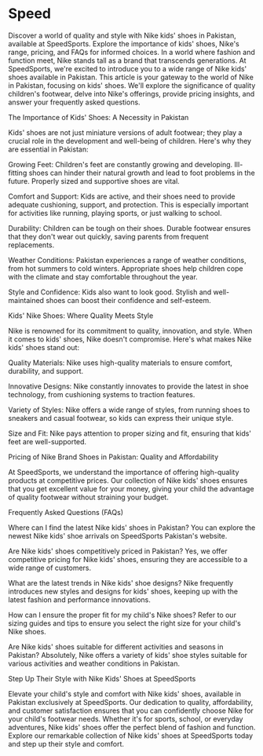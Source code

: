 # Speed
Discover a world of quality and style with Nike kids' shoes in Pakistan, available at SpeedSports. Explore the importance of kids' shoes, Nike's range, pricing, and FAQs for informed choices.
In a world where fashion and function meet, Nike stands tall as a brand that transcends generations. At SpeedSports, we're excited to introduce you to a wide range of Nike kids' shoes available in Pakistan. This article is your gateway to the world of Nike in Pakistan, focusing on kids' shoes. We'll explore the significance of quality children's footwear, delve into Nike's offerings, provide pricing insights, and answer your frequently asked questions.

The Importance of Kids' Shoes: A Necessity in Pakistan

Kids' shoes are not just miniature versions of adult footwear; they play a crucial role in the development and well-being of children. Here's why they are essential in Pakistan:

Growing Feet: Children's feet are constantly growing and developing. Ill-fitting shoes can hinder their natural growth and lead to foot problems in the future. Properly sized and supportive shoes are vital.

Comfort and Support: Kids are active, and their shoes need to provide adequate cushioning, support, and protection. This is especially important for activities like running, playing sports, or just walking to school.

Durability: Children can be tough on their shoes. Durable footwear ensures that they don't wear out quickly, saving parents from frequent replacements.

Weather Conditions: Pakistan experiences a range of weather conditions, from hot summers to cold winters. Appropriate shoes help children cope with the climate and stay comfortable throughout the year.

Style and Confidence: Kids also want to look good. Stylish and well-maintained shoes can boost their confidence and self-esteem.

Kids' Nike Shoes: Where Quality Meets Style

Nike is renowned for its commitment to quality, innovation, and style. When it comes to kids' shoes, Nike doesn't compromise. Here's what makes Nike kids' shoes stand out:

Quality Materials: Nike uses high-quality materials to ensure comfort, durability, and support.

Innovative Designs: Nike constantly innovates to provide the latest in shoe technology, from cushioning systems to traction features.

Variety of Styles: Nike offers a wide range of styles, from running shoes to sneakers and casual footwear, so kids can express their unique style.

Size and Fit: Nike pays attention to proper sizing and fit, ensuring that kids' feet are well-supported.

Pricing of Nike Brand Shoes in Pakistan: Quality and Affordability

At SpeedSports, we understand the importance of offering high-quality products at competitive prices. Our collection of Nike kids' shoes ensures that you get excellent value for your money, giving your child the advantage of quality footwear without straining your budget.

Frequently Asked Questions (FAQs)

Where can I find the latest Nike kids' shoes in Pakistan?
You can explore the newest Nike kids' shoe arrivals on SpeedSports Pakistan's website.

Are Nike kids' shoes competitively priced in Pakistan?
Yes, we offer competitive pricing for Nike kids' shoes, ensuring they are accessible to a wide range of customers.

What are the latest trends in Nike kids' shoe designs?
Nike frequently introduces new styles and designs for kids' shoes, keeping up with the latest fashion and performance innovations.

How can I ensure the proper fit for my child's Nike shoes?
Refer to our sizing guides and tips to ensure you select the right size for your child's Nike shoes.

Are Nike kids' shoes suitable for different activities and seasons in Pakistan?
Absolutely, Nike offers a variety of kids' shoe styles suitable for various activities and weather conditions in Pakistan.

Step Up Their Style with Nike Kids' Shoes at SpeedSports

Elevate your child's style and comfort with Nike kids' shoes, available in Pakistan exclusively at SpeedSports. Our dedication to quality, affordability, and customer satisfaction ensures that you can confidently choose Nike for your child's footwear needs. Whether it's for sports, school, or everyday adventures, Nike kids' shoes offer the perfect blend of fashion and function. Explore our remarkable collection of Nike kids' shoes at SpeedSports today and step up their style and comfort.
